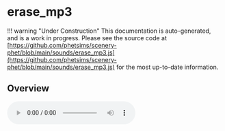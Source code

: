 # erase_mp3

!!! warning "Under Construction"
    This documentation is auto-generated, and is a work in progress. Please see the source code at
    [https://github.com/phetsims/scenery-phet/blob/main/sounds/erase_mp3.js](https://github.com/phetsims/scenery-phet/blob/main/sounds/erase_mp3.js) for the most up-to-date information.

## Overview


<audio controls id="doc-audio">
<script type="module">
import { erase_mp3 } from '/lib/scenerystack.esm.min.js';
import { audioBufferToURL } from '/js/audioBufferToURL.js';

erase_mp3.audioBufferProperty.lazyLink( async audioBuffer => {
  document.querySelector( '#doc-audio' ).src = await audioBufferToURL( audioBuffer );
} );
</script>



## Source Code

See the source for [erase_mp3.js](https://github.com/phetsims/scenery-phet/blob/main/sounds/erase_mp3.js) in the [scenery-phet](https://github.com/phetsims/scenery-phet) repository.
